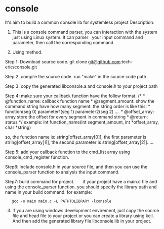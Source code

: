 # console
It's aim to build a common console lib for systemless project
Description:

1. This is a console command parser, you can interaction with the system just using Linux system. It can parser
   your input command  and parameter, then call the corresponding command.

2. Using method.

 Step 1: Download source code. git clone git@github.com:tech-eric/console.git

 Step 2: compile the source code. run "make" in the source code path

 Step 3: copy the generated libconsole.a and console.h to your project path

 Step 4: make sure your callback function have the follow format.
   /*
    *  @function_name: callback function name
    *  @segment_amount: show the command string have how many segment. the string order is like this:
    *   function(seg 0)  parameter1(seg 1) parameter2(seg 2) ....
    *  @offset_array: array store the offset for every segment in command string
    *  @return: status
    */
   example: int function_name(int segment_amount, int *offset_array, char *string)

   so, the function name is: string[offset_array[0]],  the first parameter is string[offset_array[1]], the second parameter is
   string[offset_array[2]]......

 Step 5: add your callback function to the cmd_list array using console_cmd_register function.

 Step6: include console.h in your source file, and then you can use the console_parser function to analysis the input command.

 Step7: build command for project.
       if your project have a main.c file and using the console_parser function. you should specify the library path and
       name in your build command. for example:

       gcc -o main main.c -L PATHTOLIBRARY -lconsole
3. If you are using windows development envirement, just copy the socrce file and head file to your project or you can create a
   library using keil. And then add the generated library file libconsole.lib in your project.
